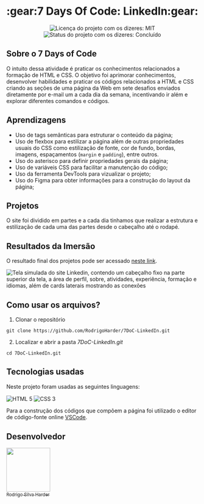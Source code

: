 <h1 align="center">:gear:7 Days Of Code: LinkedIn:gear:</h1>

<div>
  <p align="center">
    <img alt="Licença do projeto com os dizeres: MIT" src="https://img.shields.io/github/license/RodrigoHarder/7DoC-LinkedIn.svg">
    <img alt="Status do projeto com os dizeres: Concluído" src="https://img.shields.io/static/v1?label=Status&message=Concluído &color=green">
  </p>
</div>

## **Sobre o 7 Days of Code**

O intuito dessa atividade é praticar os conhecimentos relacionados a formação de HTML e CSS. O objetivo foi aprimorar conhecimentos, desenvolver habilidades e praticar os códigos relacionados a HTML e CSS criando as seções de uma página da Web em sete desafios enviados diretamente por e-mail um a cada dia da semana, incentivando ir além e explorar diferentes comandos e códigos.

## **Aprendizagens** 

- Uso de tags semânticas para estruturar o conteúdo da página;
- Uso de flexbox para estilizar a página além de outras propriedades usuais do CSS como estilização de fonte, cor de fundo, bordas, imagens, espaçamentos (`margin` e `padding`), entre outros.
- Uso do asterisco para definir propriedades gerais da página;
- Uso de variáveis CSS para facilitar a manutenção do código;
- Uso da ferramenta DevTools para vizualizar o projeto;
- Uso do Figma para obter informações para a construção do layout da página;

## **Projetos**

O site foi dividido em partes e a cada dia tinhamos que realizar a estrutura e estilização de cada uma das partes desde o cabeçalho até o rodapé.

## **Resultados da Imersão**
O resultado final dos projetos pode ser acessado [neste link](https://rodrigoharder.github.io/7DoC-LinkedIn/).

![Tela simulada do site Linkedin, contendo um cabeçalho fixo na parte superior da tela, a área de perfil, sobre, atividades, experiência, formação e idiomas, além de cards laterais mostrando as conexões]()

## **Como usar os arquivos?**

1. Clonar o repositório

```
git clone https://github.com/RodrigoHarder/7DoC-LinkedIn.git
```
2. Localizar e abrir a pasta *7DoC-LinkedIn.git*

```
cd 7DoC-LinkedIn.git
```

## **Tecnologias usadas**

Neste projeto foram usadas as seguintes linguagens:

<p>
 <img align="center" alt="HTML 5" src="https://img.shields.io/badge/HTML5-E34F26?style=for-the-badge&logo=html5&logoColor=white"> 
 <img align="center" alt="CSS 3" src="https://img.shields.io/badge/CSS3-1572B6?style=for-the-badge&logo=css3&logoColor=white">
</p>

Para a construção dos códigos que compõem a página foi utilizado o editor de código-fonte online [VSCode](https://code.visualstudio.com/download).

## Desenvolvedor

[<img src="https://avatars.githubusercontent.com/u/114362538?v=4" width=115><br><sub>Rodrigo Silva Harder</sub>](https://github.com/RodrigoHarder)
